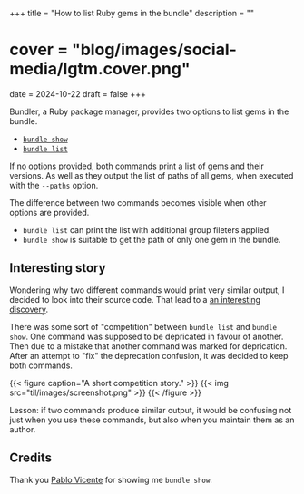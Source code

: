 +++
title = "How to list Ruby gems in the bundle"
description = ""
# cover = "blog/images/social-media/lgtm.cover.png"
date = 2024-10-22
draft = false
+++

Bundler, a Ruby package manager, provides two options to list gems in the bundle.

<!--more-->

- [`bundle show`](https://bundler.io/v2.5/man/bundle-show.1.html)
- [`bundle list`](https://bundler.io/v2.5/man/bundle-list.1.html)

If no options provided, both commands print a list of gems and their versions.
As well as they output the list of paths of all gems, when executed with the `--paths` option.

The difference between two commands becomes visible when other options are provided.

- `bundle list` can print the list with additional group fileters applied.
- `bundle show` is suitable to get the path of only one gem in the bundle.

## Interesting story

Wondering why two different commands would print very similar output, I decided to look into their source code.
That lead to a [an interesting discovery](https://github.com/rubygems/rubygems/issues/3243#issuecomment-780379254).

There was some sort of "competition" between `bundle list` and `bundle show`.
One command was supposed to be depricated in favour of another.
Then due to a mistake that another command was marked for deprication.
After an attempt to "fix" the deprecation confusion, it was decided to keep both commands.

{{< figure caption="A short competition story." >}}
  {{< img src="til/images/screenshot.png" >}}
{{< /figure >}}

Lesson: if two commands produce similar output, it would be confusing not just when you use these commands, but also when you maintain them as an author.

## Credits

Thank you [Pablo Vicente](https://pvcarrera.github.io/) for showing me `bundle show`.
